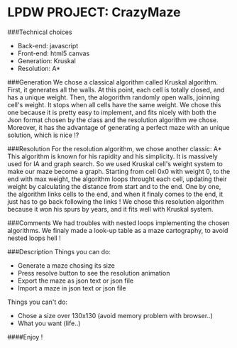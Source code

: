 LPDW PROJECT: CrazyMaze
=======================

###Technical choices
- Back-end: javascript
- Front-end: html5 canvas
- Generation: Kruskal
- Resolution: A*

###Generation
We chose a classical algorithm called Kruskal algorithm.
First, it generates all the walls. At this point, each cell is totally closed,
and has a unique weight. Then, the alogorithm randomly open walls, joinning cell's weight.
It stops when all cells have the same weight.
We chose this one because it is pretty easy to implement,
and fits nicely with both the Json format chosen by the class and the resolution algorithm we chose.
Moreover, it has the advantage of generating a perfect maze with an unique solution, which is nice !?

###Resolution
For the resolution algorithm, we chose another classic: A*
This algorithm is known for his rapidity and his simplicity.
It is massively used for IA and  graph search.
So we used Kruskal cell's weight system to make our maze become a graph.
Starting from cell 0x0 with weight 0, to the end with max weight,
the algorithm loops throught each cell, updating their weight by calculating the distance from start and to the end.
One by one, the algorithm links cells to the end, and when it finaly comes to the end,
it just has to go back following the links !
We chose this resolution algorithm because it won his spurs by years,
and it fits well with Kruskal system.

###Comments
We had troubles with nested loops implementing the chosen algorithms.
We finaly made a look-up table as a maze cartography, to avoid nested loops hell !

###Description
Things you can do:
- Generate a maze chosing its size
- Press resolve button to see the resolution animation
- Export the maze as json text or json file
- Import a maze in json text or json file

Things you can't do:
- Chose a size over 130x130 (avoid memory problem with browser..)
- What you want (life..)

####Enjoy !
